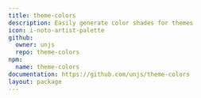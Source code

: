 ```yaml
---
title: theme-colors
description: Easily generate color shades for themes
icon: i-noto-artist-palette
github:
  owner: unjs
  repo: theme-colors
npm:
  name: theme-colors
documentation: https://github.com/unjs/theme-colors
layout: package
---
```

